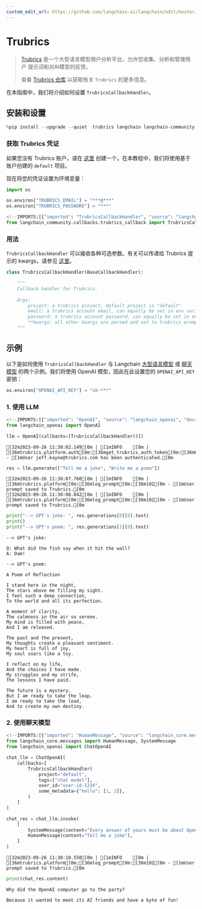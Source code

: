 ```yaml
---
custom_edit_url: https://github.com/langchain-ai/langchain/edit/master/docs/docs/integrations/callbacks/trubrics.ipynb
---
```

# Trubrics


>[Trubrics](https://trubrics.com) 是一个大型语言模型用户分析平台，允许您收集、分析和管理用户
提示词和对AI模型的反馈。
>
>查看 [Trubrics 仓库](https://github.com/trubrics/trubrics-sdk) 以获取有关 `Trubrics` 的更多信息。

在本指南中，我们将介绍如何设置 `TrubricsCallbackHandler`。


## 安装和设置


```python
%pip install --upgrade --quiet  trubrics langchain langchain-community
```

### 获取 Trubrics 凭证

如果您没有 Trubrics 账户，请在 [这里](https://trubrics.streamlit.app/) 创建一个。在本教程中，我们将使用基于账户创建的 `default` 项目。

现在将您的凭证设置为环境变量：


```python
import os

os.environ["TRUBRICS_EMAIL"] = "***@***"
os.environ["TRUBRICS_PASSWORD"] = "***"
```


```python
<!--IMPORTS:[{"imported": "TrubricsCallbackHandler", "source": "langchain_community.callbacks.trubrics_callback", "docs": "https://python.langchain.com/api_reference/community/callbacks/langchain_community.callbacks.trubrics_callback.TrubricsCallbackHandler.html", "title": "Trubrics"}]-->
from langchain_community.callbacks.trubrics_callback import TrubricsCallbackHandler
```

### 用法

`TrubricsCallbackHandler` 可以接收各种可选参数。有关可以传递给 Trubrics 提示的 kwargs，请参见 [这里](https://trubrics.github.io/trubrics-sdk/platform/user_prompts/#saving-prompts-to-trubrics)。

```python
class TrubricsCallbackHandler(BaseCallbackHandler):

    """
    Callback handler for Trubrics.
    
    Args:
        project: a trubrics project, default project is "default"
        email: a trubrics account email, can equally be set in env variables
        password: a trubrics account password, can equally be set in env variables
        **kwargs: all other kwargs are parsed and set to trubrics prompt variables, or added to the `metadata` dict
    """
```

## 示例

以下是如何使用 `TrubricsCallbackHandler` 与 Langchain [大型语言模型](/docs/how_to#llms) 或 [聊天模型](/docs/how_to#chat-models) 的两个示例。我们将使用 OpenAI 模型，因此在此设置您的 `OPENAI_API_KEY` 密钥：


```python
os.environ["OPENAI_API_KEY"] = "sk-***"
```

### 1. 使用 LLM


```python
<!--IMPORTS:[{"imported": "OpenAI", "source": "langchain_openai", "docs": "https://python.langchain.com/api_reference/openai/llms/langchain_openai.llms.base.OpenAI.html", "title": "Trubrics"}]-->
from langchain_openai import OpenAI
```


```python
llm = OpenAI(callbacks=[TrubricsCallbackHandler()])
```
```output
[32m2023-09-26 11:30:02.149[0m | [1mINFO    [0m | [36mtrubrics.platform.auth[0m:[36mget_trubrics_auth_token[0m:[36m61[0m - [1mUser jeff.kayne@trubrics.com has been authenticated.[0m
```

```python
res = llm.generate(["Tell me a joke", "Write me a poem"])
```
```output
[32m2023-09-26 11:30:07.760[0m | [1mINFO    [0m | [36mtrubrics.platform[0m:[36mlog_prompt[0m:[36m102[0m - [1mUser prompt saved to Trubrics.[0m
[32m2023-09-26 11:30:08.042[0m | [1mINFO    [0m | [36mtrubrics.platform[0m:[36mlog_prompt[0m:[36m102[0m - [1mUser prompt saved to Trubrics.[0m
```

```python
print("--> GPT's joke: ", res.generations[0][0].text)
print()
print("--> GPT's poem: ", res.generations[1][0].text)
```
```output
--> GPT's joke:  

Q: What did the fish say when it hit the wall?
A: Dam!

--> GPT's poem:  

A Poem of Reflection

I stand here in the night,
The stars above me filling my sight.
I feel such a deep connection,
To the world and all its perfection.

A moment of clarity,
The calmness in the air so serene.
My mind is filled with peace,
And I am released.

The past and the present,
My thoughts create a pleasant sentiment.
My heart is full of joy,
My soul soars like a toy.

I reflect on my life,
And the choices I have made.
My struggles and my strife,
The lessons I have paid.

The future is a mystery,
But I am ready to take the leap.
I am ready to take the lead,
And to create my own destiny.
```
### 2. 使用聊天模型


```python
<!--IMPORTS:[{"imported": "HumanMessage", "source": "langchain_core.messages", "docs": "https://python.langchain.com/api_reference/core/messages/langchain_core.messages.human.HumanMessage.html", "title": "Trubrics"}, {"imported": "SystemMessage", "source": "langchain_core.messages", "docs": "https://python.langchain.com/api_reference/core/messages/langchain_core.messages.system.SystemMessage.html", "title": "Trubrics"}, {"imported": "ChatOpenAI", "source": "langchain_openai", "docs": "https://python.langchain.com/api_reference/openai/chat_models/langchain_openai.chat_models.base.ChatOpenAI.html", "title": "Trubrics"}]-->
from langchain_core.messages import HumanMessage, SystemMessage
from langchain_openai import ChatOpenAI
```


```python
chat_llm = ChatOpenAI(
    callbacks=[
        TrubricsCallbackHandler(
            project="default",
            tags=["chat model"],
            user_id="user-id-1234",
            some_metadata={"hello": [1, 2]},
        )
    ]
)
```


```python
chat_res = chat_llm.invoke(
    [
        SystemMessage(content="Every answer of yours must be about OpenAI."),
        HumanMessage(content="Tell me a joke"),
    ]
)
```
```output
[32m2023-09-26 11:30:10.550[0m | [1mINFO    [0m | [36mtrubrics.platform[0m:[36mlog_prompt[0m:[36m102[0m - [1mUser prompt saved to Trubrics.[0m
```

```python
print(chat_res.content)
```
```output
Why did the OpenAI computer go to the party?

Because it wanted to meet its AI friends and have a byte of fun!
```